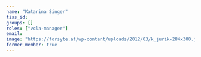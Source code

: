 ```yaml
---
name: "Katarina Singer"
tiss_id: 
groups: []
roles: ["vcla-manager"]
email:
image: "https://forsyte.at/wp-content/uploads/2012/03/k_jurik-284x300.jpg"
former_member: true
---
```


<!--
Your custom content goes here.
-->